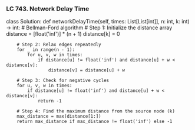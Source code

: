 ### LC 743. Network Delay Time
class Solution:
    def networkDelayTime(self, times: List[List[int]], n: int, k: int) -> int:
        # Bellman-Ford algorithm
        # Step 1: Initialize the distance array
        distance = [float('inf')] * (n + 1)
        distance[k] = 0

        # Step 2: Relax edges repeatedly
        for _ in range(n - 1):
            for u, v, w in times:
                if distance[u] != float('inf') and distance[u] + w < distance[v]:
                    distance[v] = distance[u] + w

        # Step 3: Check for negative cycles
        for u, v, w in times:
            if distance[u] != float('inf') and distance[u] + w < distance[v]:
                return -1

        # Step 4: Find the maximum distance from the source node (k)
        max_distance = max(distance[1:])
        return max_distance if max_distance != float('inf') else -1